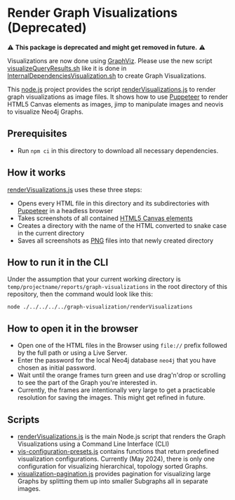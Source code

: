 # Render Graph Visualizations (Deprecated)

:warning: **This package is deprecated and might get removed in future.** :warning:

Visualizations are now done using [GraphViz](https://graphviz.org). Please use the new script [visualizeQueryResults.sh](./../scripts/visualization/visualizeQueryResults.sh) like it is done in [InternalDependenciesVisualization.sh](./../scripts/reports/InternalDependenciesVisualization.sh) to create Graph Visualizations.

This [node.js](https://nodejs.org/de) project provides the script [renderVisualizations.js](./renderVisualizations.js) to render  graph visualizations as image files. It shows how to use [Puppeteer](https://pptr.dev) to render HTML5 Canvas elements as images,
jimp to manipulate images and neovis to visualize Neo4j Graphs.

## Prerequisites

- Run `npm ci` in this directory to download all necessary dependencies.

## How it works

[renderVisualizations.js](./renderVisualizations.js) uses these three steps:

- Opens every HTML file in this directory and its subdirectories with [Puppeteer](https://pptr.dev) in a headless browser
- Takes screenshots of all contained [HTML5 Canvas elements](https://developer.mozilla.org/en-US/docs/Web/HTML/Element/canvas?retiredLocale=de)
- Creates a directory with the name of the HTML converted to snake case in the current directory
- Saves all screenshots as [PNG](https://en.wikipedia.org/wiki/PNG) files into that newly created directory

## How to run it in the CLI

Under the assumption that your current working directory is `temp/projectname/reports/graph-visualizations` in the root directory of this repository, then the command would look like this:

```shell
node ./../../../../graph-visualization/renderVisualizations
```

## How to open it in the browser

- Open one of the HTML files in the Browser using `file://` prefix followed by the full path or using a Live Server.
- Enter the password for the local Neo4j database `neo4j` that you have chosen as initial password.
- Wait until the orange frames turn green and use drag'n'drop or scrolling to see the part of the Graph you're interested in.
- Currently, the frames are intentionally very large to get a practicable resolution for saving the images. This might get refined in future.

## Scripts

- [renderVisualizations.js](./renderVisualizations.js) is the main Node.js script that renders the Graph Visualizations using a Command Line Interface (CLI)
- [vis-configuration-presets.js](./vis-configuration-presets.js) contains functions that return predefined visualization configurations. Currently (May 2024), there is only one configuration for visualizing hierarchical, topology sorted Graphs.
- [visualization-pagination.js](./visualization-pagination.js) provides pagination for visualizing large Graphs by splitting them up into smaller Subgraphs all in separate images.